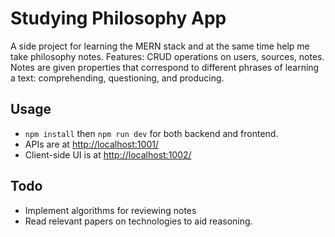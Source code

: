# Studying Philosophy App
A side project for learning the MERN stack and at the same time help me take philosophy notes. 
Features: CRUD operations on users, sources, notes. Notes are given properties that correspond to different phrases of learning a text: comprehending, questioning, and producing. 

## Usage
- `npm install` then `npm run dev` for both backend and frontend. 
- APIs are at [http://localhost:1001/](http://localhost:1001/)
- Client-side UI is at [http://localhost:1002/](http://localhost:1002/)

## Todo
- Implement algorithms for reviewing notes
- Read relevant papers on technologies to aid reasoning. 
